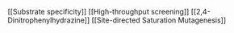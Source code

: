 [[Substrate specificity]]
[[High-throughput screening]]
[[2,4-Dinitrophenylhydrazine]]
[[Site-directed Saturation Mutagenesis]]
